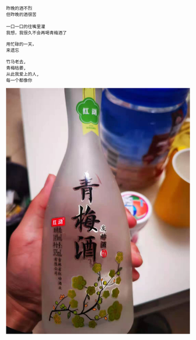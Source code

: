 ```
昨晚的酒不烈
但昨晚的酒很苦

一口一口的往嘴里灌
我想，我很久不会再喝青梅酒了
```

```
用忙碌的一天，
来遗忘
```

```
竹马老去,
青梅枯萎,
从此我爱上的人,
每一个都像你
```

![](../../images/date/2021-07-07.jpeg)